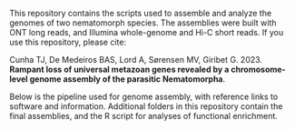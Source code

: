 This repository contains the scripts used to assemble and analyze the genomes of two nematomorph species. The assemblies were built with ONT long reads, and Illumina whole-genome and Hi-C short reads. If you use this repository, please cite:

Cunha TJ, De Medeiros BAS, Lord A, Sørensen MV, Giribet G. 2023. **Rampant loss of universal metazoan genes revealed by a chromosome-level genome assembly of the parasitic Nematomorpha**.

Below is the pipeline used for genome assembly, with reference links to software and information. Additional folders in this repository contain the final assemblies, and the R script for analyses of functional enrichment.
